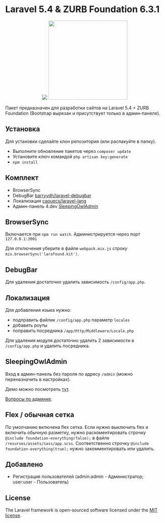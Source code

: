 # Laravel 5.4 & ZURB Foundation 6.3.1
<p align="center"><img src="https://laravel.com/assets/img/components/logo-laravel.svg"> <img width="250" src="http://foundation.zurb.com/assets/img/homepage/responsive-through-and-through.svg"></p>

Пакет предназначен для разработки сайтов на Laravel 5.4 + ZURB Foundation (Bootstrap вырезан и присутствует только в админ-панеле).

## Установка
Для установки сделайте клон репозитория (или распакуйте в папку).
- Выполните обновление пакетов через `composer update`
- Установите ключ командой `php artisan key:generate`
- `npm install`


## Комплект
- BrowserSync
- DebugBar [barryvdh/laravel-debugbar](https://github.com/barryvdh/laravel-debugbar)
- Локализация [caouecs/laravel-lang](https://github.com/caouecs/Laravel-lang)
- Админ-панель 4.dev [SleepingOwlAdmin](https://github.com/LaravelRUS/SleepingOwlAdmin)

## BrowserSync
Включается при `npm run watch`. Администрируется через порт `127.0.0.1:3001`

Для отключения уберите в файле `webpack.mix.js` строку `mix.browserSync('larafound.kit')`.

## DebugBar
Для удаления достаточно удалить зависимость `/config/app.php`.

## Локализация
Для добавления языка нужно:
- подправить файлик `/config/app.php` параметр `locales`
- добавить роуты
- поправить посредника `/app/Http/Middleware/Locale.php`

Для удаления модуля достаточно удалить 2 зависимости в `/config/app.php` и удалить посредника.

## SleepingOwlAdmin
Вход в админ-панель без пароля по адресу `/admin` (можно переназначить в настройках).

Демо можно посмотреть [тут](http://demo.sleepingowladmin.ru/).

[Вопросы по админке](https://gitter.im/LaravelRUS/SleepingOwlAdmin).

## Flex / обычная сетка
По умолчанию включена flex сетка. Если нужно выключить flex и включить обычную разметку, нужно раскоментировать строчку `@include foundation-everything(false);` в файле `/resurses/assets/sass/app.scss`. Соответственно строчку `@include foundation-everything(true);` нужно закомментировать или удалить.

## Добавлено
- Регистрация пользователей (admin:admin - Администратор; user:user - Пользователь)

## License

The Laravel framework is open-sourced software licensed under the [MIT license](http://opensource.org/licenses/MIT).
